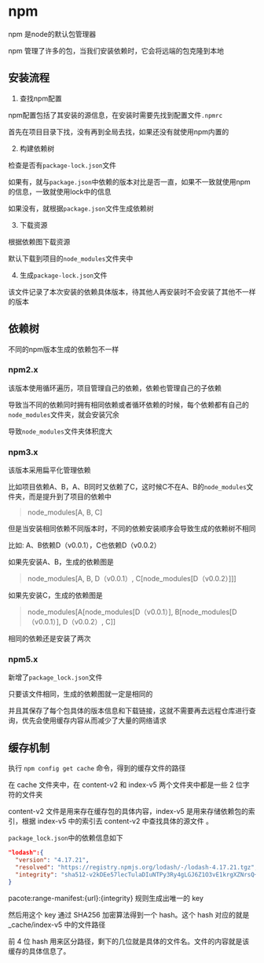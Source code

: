 # npm

npm 是node的默认包管理器

npm 管理了许多的包，当我们安装依赖时，它会将远端的包克隆到本地

## 安装流程

1. 查找npm配置

npm配置包括了其安装的源信息，在安装时需要先找到配置文件`.npmrc`

首先在项目目录下找，没有再到全局去找，如果还没有就使用npm内置的

2. 构建依赖树

检查是否有`package-lock.json`文件

如果有，就与`package.json`中依赖的版本对比是否一直，如果不一致就使用npm的信息，一致就使用lock中的信息

如果没有，就根据`package.json`文件生成依赖树

3. 下载资源

根据依赖图下载资源

默认下载到项目的`node_modules`文件夹中

4. 生成`package-lock.json`文件

该文件记录了本次安装的依赖具体版本，待其他人再安装时不会安装了其他不一样的版本

## 依赖树

不同的npm版本生成的依赖包不一样

### npm2.x

该版本使用循环遍历，项目管理自己的依赖，依赖也管理自己的子依赖

导致当不同的依赖同时拥有相同依赖或者循环依赖的时候，每个依赖都有自己的`node_modules`文件夹，就会安装冗余

导致`node_modules`文件夹体积庞大

### npm3.x

该版本采用扁平化管理依赖

比如项目依赖A、B，A、B同时又依赖了C，这时候C不在A、B的`node_modules`文件夹，而是提升到了项目的依赖中

> node_modules[A, B, C]

但是当安装相同依赖不同版本时，不同的依赖安装顺序会导致生成的依赖树不相同

比如: A、B依赖D（v0.0.1），C也依赖D（v0.0.2）

如果先安装A、B，生成的依赖图是

> node_modules[A, B, D（v0.0.1）, C[node_modules[D（v0.0.2）]]]

如果先安装C，生成的依赖图是

> node_modules[A[node_modules[D（v0.0.1）], B[node_modules[D（v0.0.1）], D（v0.0.2）, C]]

相同的依赖还是安装了两次

### npm5.x

新增了`package_lock.json`文件

只要该文件相同，生成的依赖图就一定是相同的

并且其保存了每个包具体的版本信息和下载链接，这就不需要再去远程仓库进行查询，优先会使用缓存内容从而减少了大量的网络请求

## 缓存机制

执行 `npm config get cache` 命令，得到的缓存文件的路径

在 cache 文件夹中，在 content-v2 和 index-v5 两个文件夹中都是一些 2 位字符的文件夹

content-v2 文件是用来存在缓存包的具体内容，index-v5 是用来存储依赖包的索引，根据 index-v5 中的索引去 content-v2 中查找具体的源文件 。

`package_lock.json`中的依赖信息如下

```json
"lodash":{
  "version": "4.17.21",
  "resolved": "https://registry.npmjs.org/lodash/-/lodash-4.17.21.tgz",
  "integrity": "sha512-v2kDEe57lecTulaDIuNTPy3Ry4gLGJ6Z1O3vE1krgXZNrsQ+LFTGHVxVjcXPs17LhbZVGedAJv8XZ1tvj5FvSg=="
}
```
pacote:range-manifest:{url}:{integrity} 规则生成出唯一的 key

然后用这个 key 通过 SHA256 加密算法得到一个 hash。这个 hash 对应的就是 _cache/index-v5 中的文件路径

前 4 位 hash 用来区分路径，剩下的几位就是具体的文件名。文件的内容就是该缓存的具体信息了。

